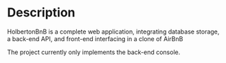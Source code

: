 # Description
HolbertonBnB is a complete web application, integrating database storage, a back-end API, and front-end interfacing in a clone of AirBnB

The project currently only implements the back-end console.
